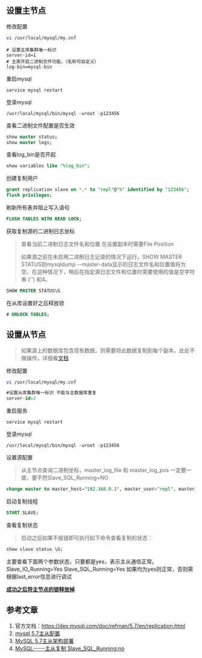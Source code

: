 ## 设置主节点

修改配置

```bash
vi /usr/local/mysql/my.cnf
```

```
# 设置主库集群唯一标识
server-id=1
# 主库开启二进制文件功能，（名称可自定义）
log-bin=mysql-bin
```

重启mysql

```
service mysql restart 
```

登录mysql

```
/usr/local/mysql/bin/mysql -uroot -p123456
```

查看二进制文件配置是否生效

```sql
show master status;
show master logs;
```

查看log_bin是否开起

```sql
show variables like "%log_bin";
```

创建复制用户

```sql
grant replication slave on *.* to "repl"@"%" identified by "123456";
flush privileges;
```

刷新所有表并阻止写入语句

```sql
FLUSH TABLES WITH READ LOCK;
```

获取复制源的二进制日志坐标

> 查看当前二进制日志文件名和位置 在设置副本时需要File Position
>
> 如果源之前在未启用二进制日志记录的情况下运行，SHOW MASTER STATUS则mysqldump --master-data显示的日志文件名和位置值将为空。在这种情况下，稍后在指定源日志文件和位置时需要使用的值是空字符串 ('') 和4。

```sql
SHOW MASTER STATUS\G
```

在从库设置好之后释放锁

```sql
# UNLOCK TABLES;
```

## 设置从节点

> 如果源上的数据库包含现有数据，则需要将此数据复制到每个副本。此处不做操作，详细看[文档](https://dev.mysql.com/doc/refman/5.7/en/replication-snapshot-method.html)

修改配置

```bash
vi /usr/local/mysql/my.cnf
```

```sql
#设置从库集群唯一标识 不能与主数据库重复
server-id=2
```

重启服务

```
service mysql restart
```

登录mysql

```
/usr/local/mysql/bin/mysql -uroot -p123456
```

设置源配置

> 从主节点查询二进制坐标，master_log_file 和 master_log_pos 一定要一致，要不然Slave_SQL_Running=NO

```sql
change master to master_host="192.168.0.1", master_user="repl", master_password="123456", master_log_file="mysql-bin.000002", master_log_pos=2865;
```

启动复制线程

```sql
START SLAVE;
```

查看复制状态

> 启动之后如果不报错即可执行如下命令查看复制的状态：

```sql
show slave status \G;
```

主要查看下面两个参数状态，只要都是yes，表示主从通信正常。
Slave_IO_Running=Yes
Slave_SQL_Running=Yes
如果均为yes则正常，否则需根据last_error信息进行调试

**<u>成功之后将主节点的锁释放掉</u>**

## 参考文章

1. 官方文档：https://dev.mysql.com/doc/refman/5.7/en/replication.html
2. [mysql 5.7主从配置](https://www.cnblogs.com/miaocbin/p/13889783.html)
3. [MySQL 5.7主从架构部署](https://www.cnblogs.com/panw/p/16300768.html)
4. [MySQL-----主从复制 Slave_SQL_Running:no](https://blog.csdn.net/jmwn99/article/details/122800962)